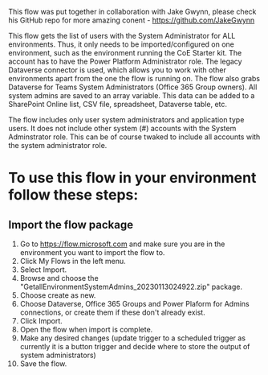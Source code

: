 This flow was put together in collaboration with Jake Gwynn, please check his GitHub repo for more amazing conent - https://github.com/JakeGwynn

This flow gets the list of users with the System Administrator for ALL environments. Thus, it only needs to be imported/configured on one environment, such as the environment running the CoE Starter kit. The account has to have the Power Platform Administrator role. The legacy Dataverse connector is used, which allows you to work with other environments apart from the one the flow is running on. The flow also grabs Dataverse for Teams System Administrators (Office 365 Group owners). All system admins are saved to an array variable. This data can be added to a SharePoint Online list, CSV file, spreadsheet, Dataverse table, etc.

The flow includes only user system administrators and application type users. It does not include other system (#) accounts with the System Adminstrator role. This can be of course twaked to include all accounts with the system administrator role.

# To use this flow in your environment follow these steps:

## Import the flow package

1. Go to https://flow.microsoft.com and make sure you are in the environment you want to import the flow to.
2. Click My Flows in the left menu.
3. Select Import.
4. Browse and choose the "GetallEnvironmentSystemAdmins_20230113024922.zip" package.
5. Choose create as new.
6. Choose Dataverse, Office 365 Groups and Power Plaform for Admins connections, or create them if these don't already exist.
7. Click Import.
8. Open the flow when import is complete.
9. Make any desired changes (update trigger to a scheduled trigger as currently it is a button trigger and decide where to store the output of system administrators)
10. Save the flow.